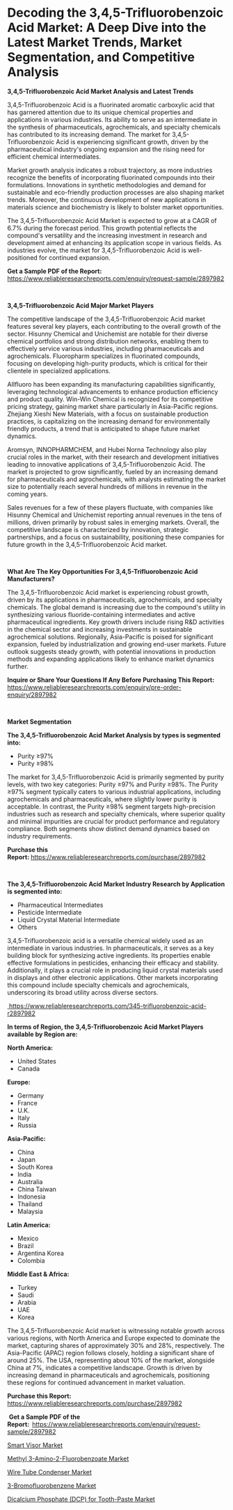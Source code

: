 <p><h1>Decoding the 3,4,5-Trifluorobenzoic Acid Market: A Deep Dive into the Latest Market Trends, Market Segmentation, and Competitive Analysis</h1></p><p><strong>3,4,5-Trifluorobenzoic Acid Market Analysis and Latest Trends</strong></p>
<p><p>3,4,5-Trifluorobenzoic Acid is a fluorinated aromatic carboxylic acid that has garnered attention due to its unique chemical properties and applications in various industries. Its ability to serve as an intermediate in the synthesis of pharmaceuticals, agrochemicals, and specialty chemicals has contributed to its increasing demand. The market for 3,4,5-Trifluorobenzoic Acid is experiencing significant growth, driven by the pharmaceutical industry's ongoing expansion and the rising need for efficient chemical intermediates.</p><p>Market growth analysis indicates a robust trajectory, as more industries recognize the benefits of incorporating fluorinated compounds into their formulations. Innovations in synthetic methodologies and demand for sustainable and eco-friendly production processes are also shaping market trends. Moreover, the continuous development of new applications in materials science and biochemistry is likely to bolster market opportunities.</p><p>The 3,4,5-Trifluorobenzoic Acid Market is expected to grow at a CAGR of 6.7% during the forecast period. This growth potential reflects the compound's versatility and the increasing investment in research and development aimed at enhancing its application scope in various fields. As industries evolve, the market for 3,4,5-Trifluorobenzoic Acid is well-positioned for continued expansion.</p></p>
<p><strong>Get a Sample PDF of the Report:&nbsp;</strong> <a href="https://www.reliableresearchreports.com/enquiry/request-sample/2897982?utm_campaign=117&utm_medium=2&utm_source=Github&utm_content=ia&utm_term=15032025&utm_id=345-trifluorobenzoic-acid">https://www.reliableresearchreports.com/enquiry/request-sample/2897982</a></p>
<p>&nbsp;</p>
<p><strong>3,4,5-Trifluorobenzoic Acid Major Market Players</strong></p>
<p><p>The competitive landscape of the 3,4,5-Trifluorobenzoic Acid market features several key players, each contributing to the overall growth of the sector. Hisunny Chemical and Unichemist are notable for their diverse chemical portfolios and strong distribution networks, enabling them to effectively service various industries, including pharmaceuticals and agrochemicals. Fluoropharm specializes in fluorinated compounds, focusing on developing high-purity products, which is critical for their clientele in specialized applications.</p><p>AIIfluoro has been expanding its manufacturing capabilities significantly, leveraging technological advancements to enhance production efficiency and product quality. Win-Win Chemical is recognized for its competitive pricing strategy, gaining market share particularly in Asia-Pacific regions. Zhejiang Xieshi New Materials, with a focus on sustainable production practices, is capitalizing on the increasing demand for environmentally friendly products, a trend that is anticipated to shape future market dynamics.</p><p>Aromsyn, INNOPHARMCHEM, and Hubei Norna Technology also play crucial roles in the market, with their research and development initiatives leading to innovative applications of 3,4,5-Trifluorobenzoic Acid. The market is projected to grow significantly, fueled by an increasing demand for pharmaceuticals and agrochemicals, with analysts estimating the market size to potentially reach several hundreds of millions in revenue in the coming years.</p><p>Sales revenues for a few of these players fluctuate, with companies like Hisunny Chemical and Unichemist reporting annual revenues in the tens of millions, driven primarily by robust sales in emerging markets. Overall, the competitive landscape is characterized by innovation, strategic partnerships, and a focus on sustainability, positioning these companies for future growth in the 3,4,5-Trifluorobenzoic Acid market.</p></p>
<p>&nbsp;</p>
<p><strong>What Are The Key Opportunities For 3,4,5-Trifluorobenzoic Acid Manufacturers?</strong></p>
<p><p>The 3,4,5-Trifluorobenzoic Acid market is experiencing robust growth, driven by its applications in pharmaceuticals, agrochemicals, and specialty chemicals. The global demand is increasing due to the compound's utility in synthesizing various fluoride-containing intermediates and active pharmaceutical ingredients. Key growth drivers include rising R&D activities in the chemical sector and increasing investments in sustainable agrochemical solutions. Regionally, Asia-Pacific is poised for significant expansion, fueled by industrialization and growing end-user markets. Future outlook suggests steady growth, with potential innovations in production methods and expanding applications likely to enhance market dynamics further.</p></p>
<p><strong>Inquire or Share Your Questions If Any Before Purchasing This Report:</strong> <a href="https://www.reliableresearchreports.com/enquiry/pre-order-enquiry/2897982?utm_campaign=117&utm_medium=2&utm_source=Github&utm_content=ia&utm_term=15032025&utm_id=345-trifluorobenzoic-acid">https://www.reliableresearchreports.com/enquiry/pre-order-enquiry/2897982</a></p>
<p>&nbsp;</p>
<p><strong>Market Segmentation</strong></p>
<p><strong>The 3,4,5-Trifluorobenzoic Acid Market Analysis by types is segmented into:</strong></p>
<p><ul><li>Purity ≥97%</li><li>Purity ≥98%</li></ul></p>
<p><p>The market for 3,4,5-Trifluorobenzoic Acid is primarily segmented by purity levels, with two key categories: Purity ≥97% and Purity ≥98%. The Purity ≥97% segment typically caters to various industrial applications, including agrochemicals and pharmaceuticals, where slightly lower purity is acceptable. In contrast, the Purity ≥98% segment targets high-precision industries such as research and specialty chemicals, where superior quality and minimal impurities are crucial for product performance and regulatory compliance. Both segments show distinct demand dynamics based on industry requirements.</p></p>
<p><strong>Purchase this Report:&nbsp;</strong><a href="https://www.reliableresearchreports.com/purchase/2897982?utm_campaign=117&utm_medium=2&utm_source=Github&utm_content=ia&utm_term=15032025&utm_id=345-trifluorobenzoic-acid">https://www.reliableresearchreports.com/purchase/2897982</a></p>
<p>&nbsp;</p>
<p><strong>The 3,4,5-Trifluorobenzoic Acid Market Industry Research by Application is segmented into:</strong></p>
<p><ul><li>Pharmaceutical Intermediates</li><li>Pesticide Intermediate</li><li>Liquid Crystal Material Intermediate</li><li>Others</li></ul></p>
<p><p>3,4,5-Trifluorobenzoic acid is a versatile chemical widely used as an intermediate in various industries. In pharmaceuticals, it serves as a key building block for synthesizing active ingredients. Its properties enable effective formulations in pesticides, enhancing their efficacy and stability. Additionally, it plays a crucial role in producing liquid crystal materials used in displays and other electronic applications. Other markets incorporating this compound include specialty chemicals and agrochemicals, underscoring its broad utility across diverse sectors.</p></p>
<p><a href="https://www.reliableresearchreports.com/345-trifluorobenzoic-acid-r2897982?utm_campaign=117&utm_medium=2&utm_source=Github&utm_content=ia&utm_term=15032025&utm_id=345-trifluorobenzoic-acid">&nbsp;https://www.reliableresearchreports.com/345-trifluorobenzoic-acid-r2897982</a></p>
<p><strong>In terms of Region, the 3,4,5-Trifluorobenzoic Acid Market Players available by Region are:</strong></p>
<p>
    <p> <strong> North America: </strong>
        <ul>
            <li>United States</li>
            <li>Canada</li>
        </ul>
        </p> 
    <p> <strong> Europe: </strong>
        <ul>
            <li>Germany</li>
            <li>France</li>
            <li>U.K.</li>
            <li>Italy</li>
            <li>Russia</li>
        </ul>
        </p> 
    <p> <strong> Asia-Pacific: </strong>
        <ul>
            <li>China</li>
            <li>Japan</li>
            <li>South Korea</li>
            <li>India</li>
            <li>Australia</li>
            <li>China Taiwan</li>
            <li>Indonesia</li>
            <li>Thailand</li>
            <li>Malaysia</li>
        </ul>
        </p> 
    <p> <strong> Latin America: </strong>
        <ul>
            <li>Mexico</li>
            <li>Brazil</li>
            <li>Argentina Korea</li>
            <li>Colombia</li>
        </ul>
        </p> 
    <p> <strong> Middle East & Africa: </strong>
        <ul>
            <li>Turkey</li>
            <li>Saudi</li>
            <li>Arabia</li>
            <li>UAE</li>
            <li>Korea</li>
        </ul>
    </p>
    </p>
<p><p>The 3,4,5-Trifluorobenzoic Acid market is witnessing notable growth across various regions, with North America and Europe expected to dominate the market, capturing shares of approximately 30% and 28%, respectively. The Asia-Pacific (APAC) region follows closely, holding a significant share of around 25%. The USA, representing about 10% of the market, alongside China at 7%, indicates a competitive landscape. Growth is driven by increasing demand in pharmaceuticals and agrochemicals, positioning these regions for continued advancement in market valuation.</p></p>
<p><strong>Purchase this Report: </strong><a href="https://www.reliableresearchreports.com/purchase/2897982?utm_campaign=117&utm_medium=2&utm_source=Github&utm_content=ia&utm_term=15032025&utm_id=345-trifluorobenzoic-acid">https://www.reliableresearchreports.com/purchase/2897982</a></p>
<p>&nbsp;<strong>Get a Sample PDF of the Report:&nbsp;&nbsp;</strong><a href="https://www.reliableresearchreports.com/enquiry/request-sample/2897982?utm_campaign=117&utm_medium=2&utm_source=Github&utm_content=ia&utm_term=15032025&utm_id=345-trifluorobenzoic-acid">https://www.reliableresearchreports.com/enquiry/request-sample/2897982</a></p>
<p><strong></strong></p>
<p><p><a href="https://github.com/pomasifilo/Market-Research-Report-List-1/blob/main/smart-visor-market.md?utm_campaign=117&utm_medium=2&utm_source=Github&utm_content=ia&utm_term=15032025&utm_id=345-trifluorobenzoic-acid">Smart Visor Market</a></p><p><a href="https://github.com/nontoengolo/Market-Research-Report-List-1/blob/main/methyl-3-amino-2-fluorobenzoate-market.md?utm_campaign=117&utm_medium=2&utm_source=Github&utm_content=ia&utm_term=15032025&utm_id=345-trifluorobenzoic-acid">Methyl 3-Amino-2-Fluorobenzoate Market</a></p><p><a href="https://github.com/melkebps5/Market-Research-Report-List-1/blob/main/wire-tube-condenser-market.md?utm_campaign=117&utm_medium=2&utm_source=Github&utm_content=ia&utm_term=15032025&utm_id=345-trifluorobenzoic-acid">Wire Tube Condenser Market</a></p><p><a href="https://github.com/ceneabiruk11/Market-Research-Report-List-1/blob/main/3-bromofluorobenzene-market.md?utm_campaign=117&utm_medium=2&utm_source=Github&utm_content=ia&utm_term=15032025&utm_id=345-trifluorobenzoic-acid">3-Bromofluorobenzene Market</a></p><p><a href="https://github.com/avikalitesjj/Market-Research-Report-List-1/blob/main/dicalcium-phosphate-dcp-for-tooth-paste-market.md?utm_campaign=117&utm_medium=2&utm_source=Github&utm_content=ia&utm_term=15032025&utm_id=345-trifluorobenzoic-acid">Dicalcium Phosphate (DCP) for Tooth-Paste Market</a></p></p>